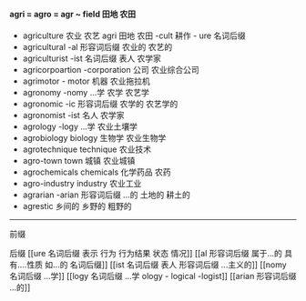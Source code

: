 #### agri = agro = agr ~ field 田地 农田
- agriculture  农业 农艺 agri 田地 农田 -cult 耕作 - ure 名词后缀
- agricultural  -al 形容词后缀 农业的 农艺的
- agriculturist -ist 名词后缀 表人 农学家
- agricorpoartion  -corporation 公司 农业综合公司
- agrimotor  - motor 机器 农业拖拉机
- agronomy  -nomy ...学 农学 农艺学
- agronomic  -ic 形容词后缀 农学的 农艺学的
- agronomist -ist 名人 农学家
- agrology -logy ...学 农业土壤学
- agrobiology  biology 生物学 农业生物学
- agrotechnique technique 农业技术
- agro-town town 城镇  农业城镇
- agrochemicals chemicals 化学药品  农药
- agro-industry  industry 农业工业
- agrarian -arian 形容词后缀  ...的 土地的 耕土的
- agrestic 乡间的 乡野的 粗野的

---
前缀

后缀
[[ure 名词后缀  表示 行为 行为结果 状态 情况]]
[[al 形容词后缀   属于...的  具有....性质  如...的   名词后缀]]
[[ist  名词后缀 表人 形容词后缀 ...主义的]]
[[nomy 名词后缀 ...学]]
[[logy 名词后缀   ...学 ology - logical -logist]]
[[arian 形容词后缀  ...的]]
